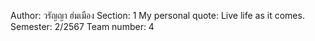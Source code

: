 Author: วรัญญา ฮ่มเมือง
Section: 1
My personal quote: Live life as it comes.
Semester: 2/2567
Team number: 4
